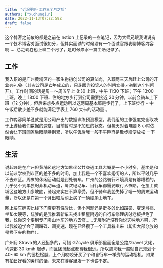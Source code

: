 ```yaml
---
title: "近况更新·工作三个月之后"
authors: ["xuchunqiu"]
date: 2022-11-13T07:22:59Z
draft: false
---
```



这个博客之前放的都是之前在 notion 上记录的一些笔记，因为大师兄跟我讲说有一个技术博客对面试很加分，但其实面试的时候没有一个面试官跟我聊博客内容啊……总之现在也上班三个月了，是时候来水一篇生活记录了。

## 工作

我入职的是广州黄埔区的一家生物初创公司的算法岗，入职两三天后赶上公司的开业典礼😂（其实公司是去年成立的，只是因为投资人的时间安排才拖到这个时间开）。工作时间的话是周一～周五早上 8:30 上班，中午 11:30 下班；下午 13:00 上班，晚上 18:00 下班。住的地方步行到公司需要接近 30 分钟，以前会骑车上下班（12 分钟），但后来想多点运动所以这两周基本都是步行了，上下班步行 + 中午饭后散步差不多就能满足手表上 760 大卡的活动量
。

工作内容简单说就是用公司产出的数据训练预测模型。我们组的工作强度完全取决于上游给我们数据的速度，目前暂时是不加班的状态。但每天对着电脑 8 小时依然会让下班回家后眼睛特别累，所以午饭后我一般不午睡而是散步顺便放松
一下眼睛。

## 生活

说起来是在广州但黄埔区这地方如果坐公共交通工具大概要一个小时多，基本是和以前从学校到市区的差不多的时间，加上我是一个不喜欢逛街的人，所以平时几乎不去市区。周末的休闲活动就是到处骑车。广州的公路骑行环境真是有够糟糕的，几乎见不到单独的非机动车道，每次电动车、自行车都需要跟行人争路，在加上黄埔区这地方山多坡陡，骑起来实在不算享受。但不骑车我就失掉了唯一的周末运动量，所以还是在第一个月出粮后网上买了一辆硬尾山地车。

网上买车确实比线下门店更有性价比，但小问题还是挺多的比如蹭碟、变速滑档、坐垫太硬等，坑爹的是我推着新车去找出租屋附近的自行车修理店时老板拒绝了我，说你这个要到专门卖山地车的地方去修……无奈附近没有你说这种地方啊，所以我被迫学会了调蹭碟、调变速，现在已经攒了一个工具箱出来（其实大部分放的是换下来的物件）。

广州用 Strava 的人还挺多的，可惜 GZcycle 俱乐部里面全是公路/Gravel 大佬，均速都 30 km/h 起步，而且团骑起点都离我很远。所以周末我一般就自己规划个 40~60 km 的圈松松腿。上个月咬咬牙买了个和自行车一样贵的运动相机，如果有拍出好看的素材的话，未来在博客里发一下也说不定。



